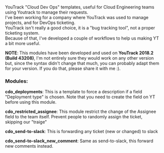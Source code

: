 YouTrack "Cloud Dev Ops" templates, useful for Cloud Engineering teams using Youtrack to manage their requests.<br>
I've been working for a company where YouTrack was used to manage projects, and for DevOps ticketing.<br>
YouTrack isn't really a good choice, it is a "bug tracking tool", not a proper ticketing system.<br>
Because of that, I've developed a couple of workflows to help us making YT a bit more useful.<br>

**NOTE**: This modules have been developed and used on **YouTrack 2018.2 (Build 43208)**, I'm not entirely sure they would work on any other version but, since
      the syntax didn't change that much, you can probably adapt them for your version. If you do that, please share it with me :).

### Modules:

**cdo_deployments**: This is a template to force a description if a field "Deployment type" is chosen. Note that you need to create the field on YT before using this module. 

**cdo_restricted_assignee**: This module restrict the change of the Assignee field to the team itself. Prevent people to randomly assign the ticket, skipping our "traige" 

**cdo_send-to-slack**: This is forwarding any ticket (new or changed) to slack

**cdo_send-to-slack_new_comment**: Same as send-to-slack, this forward new comments instead.
